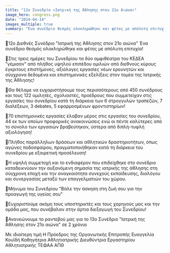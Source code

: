 ```yaml
---
title: "12ο Συνεδρίο «Ιατρική της Άθλησης στον 21ο Αιώνα»"
image_hero: congress.png
date: "2024-04-14"
images_multiple: true
summary: "Ένα συνέδριο θεσμός ολοκληρώθηκε και φέτος με απόλυτη επιτυχία! Στις τρεις ημέρες του Συνεδρίου τα δύο αμφιθέατρα του ΚΕΔΕΑ 'γέμισαν' από πλήθος υψηλού επιπέδου ομιλιών από διεθνούς κύρους έγκριτους επιστήμονες, αξιόλογες εργασίες νέων ερευνητών και σύγχρονα δεδομένα και επιστημονικές εξελίξεις στον τομέα της Ιατρικής της Άθλησης!"
---
```


🔻12ο Διεθνές Συνέδριο "Ιατρική της Άθλησης στον 21ο αιώνα" 
Ένα συνέδριο θεσμός ολοκληρώθηκε και φέτος με απόλυτη επιτυχία!
 
🔻Στις τρεις ημέρες του Συνεδρίου τα δύο αμφιθέατρα του ΚΕΔΕΑ "γέμισαν" από πλήθος υψηλού επιπέδου ομιλιών από διεθνούς κύρους έγκριτους επιστήμονες, αξιόλογες εργασίες νέων ερευνητών και σύγχρονα δεδομένα και επιστημονικές εξελίξεις στον τομέα της Ιατρικής της Άθλησης!
 
🔻Θα θέλαμε να ευχαριστήσουμε τους περισσότερους από 450 συνέδρους και τους 122 ομιλητές, σχολιαστές, προέδρους που συμμετείχαν στις εργασίες του συνεδρίου κατά τη διάρκεια των 6 στρογγυλών τραπεζών, 7 διαλέξεων,  3 debates, 5 εφαρμοσμένων φροντιστηρίων!
 
🔻70 επιστημονικές εργασίες έλαβαν μέρος στις εργασίες του συνεδρίου, 44 εκ των οποίων προφορικές ανακοινώσεις ενώ οι πέντε καλύτερες από το σύνολο των εργασιών βραβεύτηκαν, ύστερα από διπλή-τυφλή αξιολόγηση!
 
🔻Πλήθος παράλληλων δράσεων και αθλητικών δραστηριοτήτων, όπως αγώνες ποδοσφαίρου, πραγματοποιήθηκαν κατά τη διάρκεια του συνεδρίου με εξαιρετική προσέλευση! 
 
🔻Η υψηλή συμμετοχή και το ενδιαφέρον που επιδείχθηκε στο συνέδριο καταδεικνύουν την αυξανόμενη σημασία της ιατρικής της άθλησης στη σύγχρονη εποχή και την αναγκαιότητα συνεχούς εκπαίδευσης, διαλόγου και συνεργασίας μεταξύ των επαγγελματιών του χώρου.
 
🔻Μήνυμα του Συνεδρίου "Βάλε την άσκηση στη ζωή σου για την προαγωγή της υγείας σου"
 
🔻Ευχαριστούμε ακόμη τους υποστηρικτές και τους χορηγούς μας και την ομάδα μας, που συνέβαλαν στην άρτια διεξαγωγή του Συνεδρίου!
 
🔻Ανανεώνουμε το ραντεβού μας για το 13ο Συνέδριο "Ιατρική της Άθλησης στον 21ο αιώνα" σε 2 χρόνια


Με ιδιαίτερη τιμή
Η Πρόεδρος της Οργανωτικής Επιτροπής
Ευαγγελία Κουϊδή
Καθηγήτρια Αθλητιατρικής
Διευθύντρια Εργαστηρίου Αθλητιατρικής ΤΕΦΑΑ ΑΠΘ